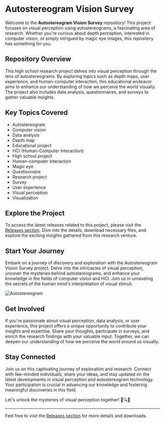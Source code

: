 # Autostereogram Vision Survey

Welcome to the **Autostereogram Vision Survey** repository! This project focuses on visual perception using autostereograms, a fascinating area of research. Whether you're curious about depth perception, interested in computer vision, or simply intrigued by magic eye images, this repository has something for you.

## Repository Overview

This high school research project delves into visual perception through the lens of autostereograms. By exploring topics such as depth maps, user experience, and human-computer interaction, this educational endeavor aims to enhance our understanding of how we perceive the world visually. The project also includes data analysis, questionnaires, and surveys to gather valuable insights.

## Key Topics Covered

- Autostereogram
- Computer vision
- Data analysis
- Depth map
- Educational project
- HCI (Human-Computer Interaction)
- High school project
- Human-computer interaction
- Magic eye
- Questionnaire
- Research project
- Survey
- User experience
- Visual perception
- Visualization

## Explore the Project

To access the latest releases related to this project, please visit the [Releases section](https://github.com/rzougaghoula/autostereogram-vision-survey/releases). Dive into the details, download necessary files, and explore the exciting insights gathered from this research venture.

## Start Your Journey

Embark on a journey of discovery and exploration with the Autostereogram Vision Survey project. Delve into the intricacies of visual perception, uncover the mysteries behind autostereograms, and enhance your knowledge in the fields of computer vision and HCI. Join us in unraveling the secrets of the human mind's interpretation of visual stimuli.

![Autostereogram](https://upload.wikimedia.org/wikipedia/commons/7/73/Autostereogram_of_space_shuttle.jpg)

## Get Involved

If you're passionate about visual perception, data analysis, or user experience, this project offers a unique opportunity to contribute your insights and expertise. Share your thoughts, participate in surveys, and enrich the research findings with your valuable input. Together, we can deepen our understanding of how we perceive the world around us visually.

## Stay Connected

Join us on this captivating journey of exploration and research. Connect with like-minded individuals, share your ideas, and stay updated on the latest developments in visual perception and autostereogram technology. Your participation is crucial in advancing our knowledge and fostering meaningful discoveries in this field.

Let's unlock the mysteries of visual perception together! 🌟🔍🧠

--- 

Feel free to visit the [Releases section](https://github.com/rzougaghoula/autostereogram-vision-survey/releases) for more details and downloads.